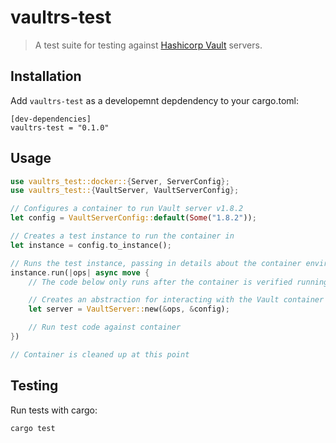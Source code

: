 # vaultrs-test

> A test suite for testing against [Hashicorp Vault][1] servers.

## Installation

Add `vaultrs-test` as a developemnt depdendency to your cargo.toml:
```
[dev-dependencies]
vaultrs-test = "0.1.0"
```

## Usage

```rust
use vaultrs_test::docker::{Server, ServerConfig};
use vaultrs_test::{VaultServer, VaultServerConfig};

// Configures a container to run Vault server v1.8.2
let config = VaultServerConfig::default(Some("1.8.2"));

// Creates a test instance to run the container in
let instance = config.to_instance();

// Runs the test instance, passing in details about the container environment
instance.run(|ops| async move {
    // The code below only runs after the container is verified running

    // Creates an abstraction for interacting with the Vault container
    let server = VaultServer::new(&ops, &config);

    // Run test code against container
})

// Container is cleaned up at this point
```

## Testing

Run tests with cargo:

```
cargo test
```

[1]: https://www.vaultproject.io/
